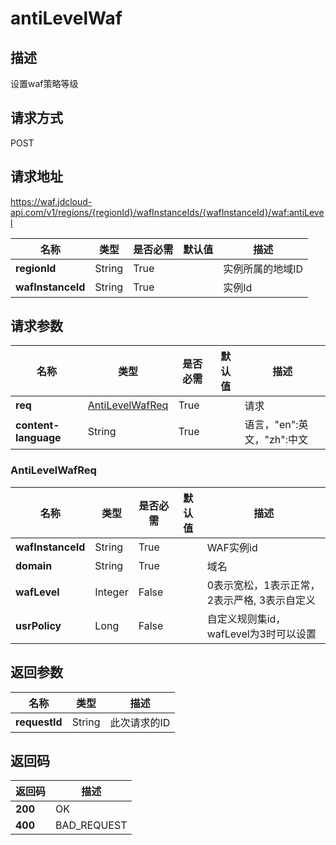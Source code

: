 # antiLevelWaf


## 描述
设置waf策略等级

## 请求方式
POST

## 请求地址
https://waf.jdcloud-api.com/v1/regions/{regionId}/wafInstanceIds/{wafInstanceId}/waf:antiLevel

|名称|类型|是否必需|默认值|描述|
|---|---|---|---|---|
|**regionId**|String|True| |实例所属的地域ID|
|**wafInstanceId**|String|True| |实例Id|

## 请求参数
|名称|类型|是否必需|默认值|描述|
|---|---|---|---|---|
|**req**|[AntiLevelWafReq](antilevelwaf#antilevelwafreq)|True| |请求|
|**content-language**|String|True| |语言，"en":英文，"zh":中文|

### <div id="antilevelwafreq">AntiLevelWafReq</div>
|名称|类型|是否必需|默认值|描述|
|---|---|---|---|---|
|**wafInstanceId**|String|True| |WAF实例id|
|**domain**|String|True| |域名|
|**wafLevel**|Integer|False| |0表示宽松，1表示正常，2表示严格, 3表示自定义|
|**usrPolicy**|Long|False| |自定义规则集id，wafLevel为3时可以设置|

## 返回参数
|名称|类型|描述|
|---|---|---|
|**requestId**|String|此次请求的ID|


## 返回码
|返回码|描述|
|---|---|
|**200**|OK|
|**400**|BAD_REQUEST|
